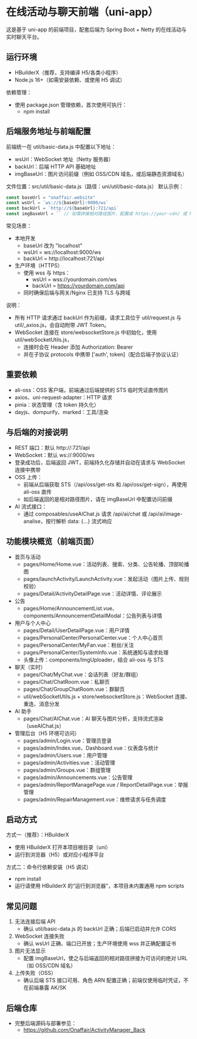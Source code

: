 # 在线活动与聊天前端（uni-app）

这是基于 uni-app 的前端项目，配套后端为 Spring Boot + Netty 的在线活动与实时聊天平台。

## 运行环境
- HBuilderX（推荐，支持编译 H5/各类小程序）
- Node.js 16+（如需安装依赖、或使用 H5 调试）

依赖管理：
- 使用 package.json 管理依赖，首次使用可执行：
  - npm install

## 后端服务地址与前端配置
前端统一在 util/basic-data.js 中配置以下地址：
- wsUrl：WebSocket 地址（Netty 服务器）
- backUrl：后端 HTTP API 基础地址
- imgBaseUrl：图片访问前缀（例如 OSS/CDN 域名，或后端静态资源域名）

文件位置：src/util/basic-data.js（路径：uni/util/basic-data.js）
默认示例：
```js
const baseUrl = "onaffair.website"
const wsUrl = `ws://${baseUrl}:9000/ws`
const backUrl = `http://${baseUrl}:721/api`
const imgBaseUrl = `` // 如需拼接相对路径图片，配置成 https://your-cdn/ 或 http://ip/static/
```

常见场景：
- 本地开发
  - baseUrl 改为 "localhost"
  - wsUrl = ws://localhost:9000/ws
  - backUrl = http://localhost:721/api
- 生产环境（HTTPS）
  - 使用 wss 与 https：
    - wsUrl = wss://yourdomain.com/ws
    - backUrl = https://yourdomain.com/api
  - 同时确保后端与网关/Nginx 已支持 TLS 与跨域

说明：
- 所有 HTTP 请求通过 backUrl 作为前缀，请求工具位于 util/request.js 与 util/_axios.js，会自动附带 JWT Token。
- WebSocket 连接在 store/websocketStore.js 中初始化，使用 util/webSocketUtils.js，
  - 连接时会在 Header 添加 Authorization: Bearer <token>
  - 并在子协议 protocols 中携带 ['auth', token]（配合后端子协议认证）

## 重要依赖
- ali-oss：OSS 客户端，前端通过后端提供的 STS 临时凭证直传图片
- axios、uni-request-adapter：HTTP 请求
- pinia：状态管理（含 token 持久化）
- dayjs、dompurify、marked：工具/渲染

## 与后端的对接说明
- REST 端口：默认 http://<host>:721/api
- WebSocket：默认 ws://<host>:9000/ws
- 登录成功后，后端返回 JWT，前端持久化存储并自动在请求与 WebSocket 连接中携带
- OSS 上传：
  - 前端从后端获取 STS（/api/oss/get-sts 和 /api/oss/get-sign），再使用 ali-oss 直传
  - 如后端返回的是相对路径图片，请在 imgBaseUrl 中配置访问前缀
- AI 流式接口：
  - 通过 composables/useAIChat.js 请求 /api/ai/chat 或 /api/ai/image-analise，按行解析 data: {...} 流式响应

## 功能模块概览（前端页面）
- 首页与活动
  - pages/Home/Home.vue：活动列表、搜索、分类、公告轮播、顶部轮播图
  - pages/launchActivity/LaunchActivity.vue：发起活动（图片上传、规则校验）
  - pages/Detail/ActivityDetailPage.vue：活动详情、评论展示
- 公告
  - pages/Home/AnnouncementList.vue、components/AnnouncementDetailModal：公告列表与详情
- 用户与个人中心
  - pages/Detail/UserDetailPage.vue：用户详情
  - pages/PersonalCenter/PersonalCenter.vue：个人中心首页
  - pages/PersonalCenter/MyFan.vue：粉丝/关注
  - pages/PersonalCenter/SystemInfo.vue：系统通知与请求处理
  - 头像上传：components/ImgUploader，结合 ali-oss 与 STS
- 聊天（实时）
  - pages/Chat/MyChat.vue：会话列表（好友/群组）
  - pages/Chat/ChatRoom.vue：私聊页
  - pages/Chat/GroupChatRoom.vue：群聊页
  - util/webSocketUtils.js + store/websocketStore.js：WebSocket 连接、重连、消息分发
- AI 助手
  - pages/Chat/AIChat.vue：AI 聊天与图片分析，支持流式渲染（useAIChat.js）
- 管理后台（H5 环境可访问）
  - pages/admin/Login.vue：管理员登录
  - pages/admin/Index.vue、Dashboard.vue：仪表盘与统计
  - pages/admin/Users.vue：用户管理
  - pages/admin/Activities.vue：活动管理
  - pages/admin/Groups.vue：群组管理
  - pages/admin/Announcements.vue：公告管理
  - pages/admin/ReportManagePage.vue / ReportDetailPage.vue：举报管理
  - pages/admin/RepairManagement.vue：维修请求与任务调度

## 启动方式
方式一（推荐）：HBuilderX
- 使用 HBuilderX 打开本项目根目录（uni）
- 运行到浏览器（H5）或对应小程序平台

方式二：命令行依赖安装（H5 调试）
- npm install
- 运行请使用 HBuilderX 的“运行到浏览器”，本项目未内置通用 npm scripts

## 常见问题
1) 无法连接后端 API
   - 确认 util/basic-data.js 的 backUrl 正确；后端已启动并允许 CORS
2) WebSocket 连接失败
   - 确认 wsUrl 正确、端口已开放；生产环境使用 wss 并正确配置证书
3) 图片无法显示
   - 配置 imgBaseUrl，使之与后端返回的相对路径拼接为可访问的绝对 URL（如 OSS/CDN 域名）
4) 上传失败（OSS）
   - 确认后端 STS 接口可用、角色 ARN 配置正确；前端仅使用临时凭证，不在前端暴露 AK/SK

## 后端仓库
- 完整后端源码与部署参见：
  - https://github.com/Onaffair/ActivityManager_Back
